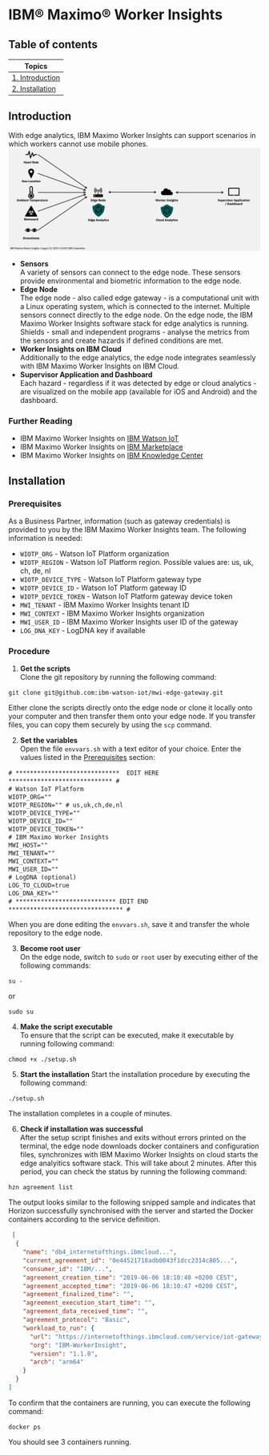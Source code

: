 #  IBM® Maximo® Worker Insights
## Table of contents
|   Topics   |
|----------|
|[1. Introduction](##introduction)|
|[2. Installation](##installation)|

## Introduction
With edge analytics, IBM Maximo Worker Insights can support scenarios in which workers cannot use mobile phones.
![Edge Overview](./_docs/img/edge-gateway-overview.png)
- **Sensors**  
  A variety of sensors can connect to the edge node. These sensors provide environmental and biometric information to the edge node.
- **Edge Node**  
  The edge node - also called edge gateway - is a computational unit with a Linux operating system, which is connected to the internet. Multiple sensors connect directly to the edge node. On the edge node, the IBM Maximo Worker Insights software stack for edge analytics is running. Shields - small and independent programs - analyse the metrics from the sensors and create hazards if defined conditions are met.
- **Worker Insights on IBM Cloud**  
  Additionally to the edge analytics, the edge node integrates seamlessly with IBM Maximo Worker Insights on IBM Cloud.
- **Supervisor Application and Dashboard**  
  Each hazard - regardless if it was detected by edge or cloud analytics - are visualized on the mobile app (available for iOS and Android) and the dashboard.

### Further Reading
- IBM Maximo Worker Insights on [IBM Watson IoT](https://www.ibm.com/internet-of-things/solutions/enterprise-asset-management/worker-insights)
- IBM Maximo Worker Insights on [IBM Marketplace](https://www.ibm.com/us-en/marketplace/iot-safer-workplace)
- IBM Maximo Worker Insights on [IBM Knowledge Center](https://www.ibm.com/support/knowledgecenter/SSQNYQ_bas/worker-insights/kc_welcome_bas.html)

## Installation
### <a name="prerequisites"></a> Prerequisites
As a Business Partner, information (such as gateway credentials) is provided to you by the IBM Maximo Worker Insights team. The following information is needed:
- `WIOTP_ORG` - Watson IoT Platform organization
- `WIOTP_REGION` - Watson IoT Platform region. Possible values are: us, uk, ch, de, nl
- `WIOTP_DEVICE_TYPE` - Watson IoT Platform gateway type
- `WIOTP_DEVICE_ID` - Watson IoT Platform gateway ID
- `WIOTP_DEVICE_TOKEN` - Watson IoT Platform gateway device token
- `MWI_TENANT` - IBM Maximo Worker Insights tenant ID
- `MWI_CONTEXT` - IBM Maximo Worker Insights organization
- `MWI_USER_ID` - IBM Maximo Worker Insights user ID of the gateway
- `LOG_DNA_KEY` - LogDNA key if available

### Procedure
1. **Get the scripts**  
Clone the git repository by running the following command:
  ```shell
  git clone git@github.com:ibm-watson-iot/mwi-edge-gateway.git
  ```
Either clone the scripts directly onto the edge node or clone it locally onto your computer and then transfer them onto your edge node. If you transfer files, you can copy them securely by using the `scp` command.

2. **Set the variables**  
Open the file `envvars.sh` with a text editor of your choice. Enter the values listed in the [Prerequisites](#prerequisites) section:
```shell
# *****************************  EDIT HERE ***************************** #
# Watson IoT Platform
WIOTP_ORG=""
WIOTP_REGION="" # us,uk,ch,de,nl
WIOTP_DEVICE_TYPE=""
WIOTP_DEVICE_ID=""
WIOTP_DEVICE_TOKEN=""
# IBM Maximo Worker Insights
MWI_HOST=""
MWI_TENANT=""
MWI_CONTEXT=""
MWI_USER_ID=""
# LogDNA (optional)
LOG_TO_CLOUD=true
LOG_DNA_KEY=""
# **************************** EDIT END ******************************** #
```
When you are done editing the `envvars.sh`, save it and transfer the whole repository to the edge node.

3. **Become root user**  
On the edge node, switch to `sudo` or `root` user by executing either of the following commands:
```shell
su -
```
or
```shell
sudo su
```

4. **Make the script executable**  
To ensure that the script can be executed, make it executable by running following command:
```shell
chmod +x ./setup.sh
```

5. **Start the installation**
Start the installation procedure by executing the following command:
```shell
./setup.sh
```
The installation completes in a couple of minutes.

6. **Check if installation was successful**  
After the setup script finishes and exits without errors printed on the terminal, the edge node downloads docker containers and configuration files, synchronizes with IBM Maximo Worker Insights on cloud starts the edge analyitics software stack. This will take about 2 minutes. After this period, you can check the status by running the following command:
```shell
hzn agreement list
```
The output looks similar to the following snipped sample and indicates that Horizon successfully synchronised with the server and started the Docker containers according to the service definition.
```json
 [
  {
    "name": "db4_internetofthings.ibmcloud...",
    "current_agreement_id": "0e44521718adb0043f1dcc2314c805...",
    "consumer_id": "IBM/...",
    "agreement_creation_time": "2019-06-06 18:10:40 +0200 CEST",
    "agreement_accepted_time": "2019-06-06 18:10:47 +0200 CEST",
    "agreement_finalized_time": "",
    "agreement_execution_start_time": "",
    "agreement_data_received_time": "",
    "agreement_protocol": "Basic",
    "workload_to_run": {
      "url": "https://internetofthings.ibmcloud.com/service/iot-gateway-client",
      "org": "IBM-WorkerInsight",
      "version": "1.1.0",
      "arch": "arm64"
    }
  }
]
```
To confirm that the containers are running, you can execute the following command:
```shell
docker ps
```
You should see 3 containers running.
